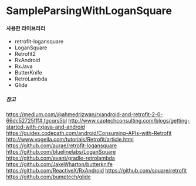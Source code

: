 # SampleParsingWithLoganSquare

#### 사용한 라이브러리
- retrofit-logansquare
- LoganSquare
- Retrofit2
- RxAndroid
- RxJava
- ButterKnife
- RetroLambda
- Glide

##### 참고
https://medium.com/@ahmedrizwan/rxandroid-and-retrofit-2-0-66dc52725fff#.tgcqrs5bl
http://www.captechconsulting.com/blogs/getting-started-with-rxjava-and-android
https://guides.codepath.com/android/Consuming-APIs-with-Retrofit
http://www.vogella.com/tutorials/Retrofit/article.html
https://github.com/aurae/retrofit-logansquare
https://github.com/bluelinelabs/LoganSquare
https://github.com/evant/gradle-retrolambda
https://github.com/JakeWharton/butterknife
https://github.com/ReactiveX/RxAndroid
https://github.com/square/retrofit
https://github.com/bumptech/glide